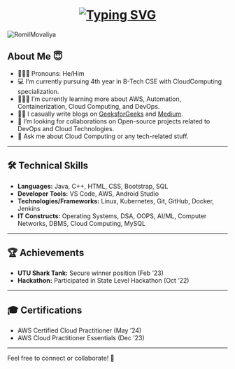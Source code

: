 <h1 align="center"><a href="https://github.com/RomilMovaliya"><img src="https://readme-typing-svg.demolab.com?font=Fira+Code&size=30&duration=3000&pause=1000&color=808080&center=true&width=435&lines=Hi%2C+I'm+Romil+Movaliya" alt="Typing SVG" /></a> </h1>

<p align="left"> <img src="https://komarev.com/ghpvc/?username=RomilMovaliya&label=Profile%20views&color=0e75b6&style=flat" alt="RomilMovaliya" /> </p>



## About Me 😇

- 💁🏻‍♀️ Pronouns: He/Him
- 💻 I’m currently pursuing 4th year in B-Tech CSE with CloudComputing specialization.
- 👩🏻‍💻 I’m currently learning more about AWS, Automation, Containerization, Cloud Computing, and DevOps.
- ✍🏼 I casually write blogs on [GeeksforGeeks](https://www.geeksforgeeks.org/user/romilmovaliya/contributions/?itm_source=geeksforgeeks&itm_medium=article_author&itm_campaign=auth_user) and  [Medium](https://medium.com/@romilmovaliya43157).
- 🤗 I’m looking for collaborations on Open-source projects related to DevOps and Cloud Technologies.
- 💬 Ask me about Cloud Computing or any tech-related stuff.


---

## 🛠️ Technical Skills
- **Languages:** Java, C++, HTML, CSS, Bootstrap, SQL
- **Developer Tools:** VS Code, AWS, Android Studio
- **Technologies/Frameworks:** Linux, Kubernetes, Git, GitHub, Docker, Jenkins
- **IT Constructs:** Operating Systems, DSA, OOPS, AI/ML, Computer Networks, DBMS, Cloud Computing, MySQL

---

## 🏆 Achievements
- **UTU Shark Tank:** Secure winner position (Feb ’23)
- **Hackathon:** Participated in State Level Hackathon (Oct ’22)
  
---

## 🎓 Certifications
- AWS Certified Cloud Practitioner (May ’24)
- AWS Cloud Practitioner Essentials (Dec ’23)

---

Feel free to connect or collaborate! 🚀

